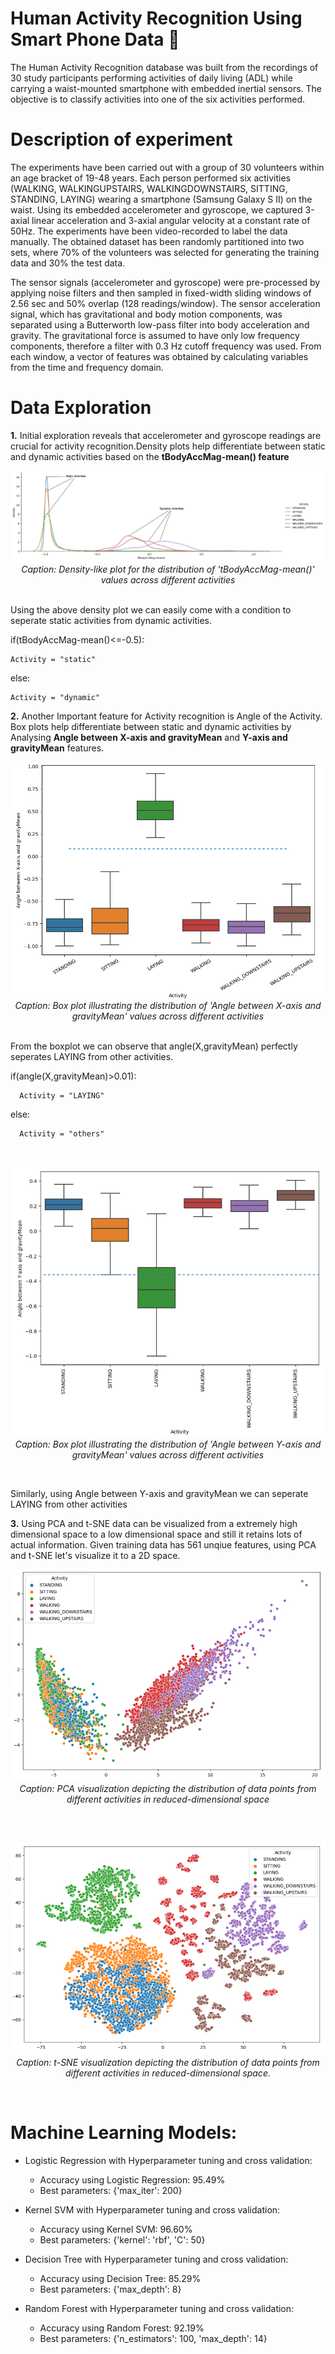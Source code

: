 # Human Activity Recognition Using Smart Phone Data 📱

The Human Activity Recognition database was built from the recordings of 30 study participants performing activities of daily living (ADL) while carrying a waist-mounted smartphone with embedded inertial sensors. The objective is to classify activities into one of the six activities performed.

# Description of experiment
The experiments have been carried out with a group of 30 volunteers within an age bracket of 19-48 years. Each person performed six activities (WALKING, WALKINGUPSTAIRS, WALKINGDOWNSTAIRS, SITTING, STANDING, LAYING) wearing a smartphone (Samsung Galaxy S II) on the waist. Using its embedded accelerometer and gyroscope, we captured 3-axial linear acceleration and 3-axial angular velocity at a constant rate of 50Hz. The experiments have been video-recorded to label the data manually. The obtained dataset has been randomly partitioned into two sets, where 70% of the volunteers was selected for generating the training data and 30% the test data.

The sensor signals (accelerometer and gyroscope) were pre-processed by applying noise filters and then sampled in fixed-width sliding windows of 2.56 sec and 50% overlap (128 readings/window). The sensor acceleration signal, which has gravitational and body motion components, was separated using a Butterworth low-pass filter into body acceleration and gravity. The gravitational force is assumed to have only low frequency components, therefore a filter with 0.3 Hz cutoff frequency was used. From each window, a vector of features was obtained by calculating variables from the time and frequency domain.

# Data Exploration
**1.** Initial exploration reveals that accelerometer and gyroscope readings are crucial for activity recognition.Density plots help differentiate between static and dynamic activities based on the **tBodyAccMag-mean() feature**
<br>
<p align="center">
  <img src="Images/Different Activities based on Acc.png" alt="Density-like plot for the distribution of 'tBodyAccMag-mean()' values across different activities" /><br>
  <em>Caption: Density-like plot for the distribution of 'tBodyAccMag-mean()' values across different activities</em>
</p>
<br>
Using the above density plot we can easily come with a condition to seperate static activities from dynamic activities.

if(tBodyAccMag-mean()<=-0.5):
    
    Activity = "static"
else:

    Activity = "dynamic"


**2.** Another Important feature for Activity recognition is Angle of the Activity. Box plots help differentiate between static and dynamic activities by Analysing **Angle between X-axis and gravityMean** and **Y-axis and gravityMean** features.
<br>
<p align="center">
  <img src="Images/X Angle based Activities.png" alt="Box plot illustrating the distribution of 'Angle between X-axis and gravityMean' values across different activities" /><br>
  <em>Caption: Box plot illustrating the distribution of 'Angle between X-axis and gravityMean' values across different activities</em>
</p>
<br>
From the boxplot we can observe that angle(X,gravityMean) perfectly seperates LAYING from other activities.

if(angle(X,gravityMean)>0.01):

      Activity = "LAYING"
else:

      Activity = "others"

<br>
<p align="center">
  <img src="Images/Y angle based Activities.png" alt="Box plot illustrating the distribution of 'Angle between Y-axis and gravityMean' values across different activities" /><br>
  <em>Caption: Box plot illustrating the distribution of 'Angle between Y-axis and gravityMean' values across different activities</em>
</p>
<br>

Similarly, using Angle between Y-axis and gravityMean we can seperate LAYING from other activities

**3.** Using PCA and t-SNE data can be visualized from a extremely high dimensional space to a low dimensional space and still it retains lots of actual information. Given training data has 561 unqiue features, using PCA and t-SNE let's visualize it to a 2D space.
<br>
<p align="center">
  <img src="Images/PCA.png" alt="PCA visualization depicting the distribution of data points from different activities in reduced-dimensional space" /><br>
  <em>Caption: PCA visualization depicting the distribution of data points from different activities in reduced-dimensional space</em>
</p>
<br>
<br>
<p align="center">
  <img src="Images/t-SNE.png" alt="t-SNE visualization depicting the distribution of data points from different activities in reduced-dimensional space" /><br>
  <em>Caption: t-SNE visualization depicting the distribution of data points from different activities in reduced-dimensional space.</em>
</p>
<br>

# Machine Learning Models:

  * Logistic Regression with Hyperparameter tuning and cross validation:
      - Accuracy using Logistic Regression: 95.49%
      - Best parameters: {'max_iter': 200}
        
 * Kernel SVM with Hyperparameter tuning and cross validation:
      - Accuracy using Kernel SVM: 96.60%
      - Best parameters: {'kernel': 'rbf', 'C': 50}
  
 * Decision Tree with Hyperparameter tuning and cross validation:
      - Accuracy using Decision Tree: 85.29%
      - Best parameters: {'max_depth': 8}
  
 * Random Forest with Hyperparameter tuning and cross validation:
      - Accuracy using Random Forest: 92.19%
      - Best parameters: {'n_estimators': 100, 'max_depth': 14}
